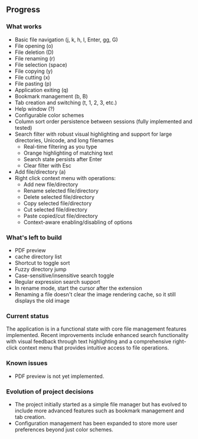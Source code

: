 ## Progress

### What works
*   Basic file navigation (j, k, h, l, Enter, gg, G)
*   File opening (o)
*   File deletion (D)
*   File renaming (r)
*   File selection (space)
*   File copying (y)
*   File cutting (x)
*   File pasting (p)
*   Application exiting (q)
*   Bookmark management (b, B)
*   Tab creation and switching (t, 1, 2, 3, etc.)
*   Help window (?)
*   Configurable color schemes
*   Column sort order persistence between sessions (fully implemented and tested)
*   Search filter with robust visual highlighting and support for large directories, Unicode, and long filenames
    - Real-time filtering as you type
    - Orange highlighting of matching text
    - Search state persists after Enter
    - Clear filter with Esc
*   Add file/directory (a)
*   Right click context menu with operations:
    - Add new file/directory
    - Rename selected file/directory
    - Delete selected file/directory
    - Copy selected file/directory
    - Cut selected file/directory
    - Paste copied/cut file/directory
    - Context-aware enabling/disabling of options

### What's left to build
*   PDF preview
*   cache directory list
*   Shortcut to toggle sort
*   Fuzzy directory jump
*   Case-sensitive/insensitive search toggle
*   Regular expression search support
*   In rename mode, start the cursor after the extension
*   Renaming a file doesn't clear the image rendering cache, so it still displays the old image

### Current status
The application is in a functional state with core file management features implemented. Recent improvements include enhanced search functionality with visual feedback through text highlighting and a comprehensive right-click context menu that provides intuitive access to file operations.

### Known issues
*   PDF preview is not yet implemented.

### Evolution of project decisions
*   The project initially started as a simple file manager but has evolved to include more advanced features such as bookmark management and tab creation.
*   Configuration management has been expanded to store more user preferences beyond just color schemes.
